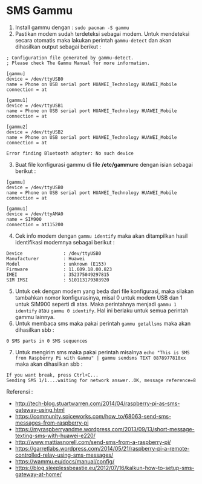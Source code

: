 # SMS Gammu
 1. Install gammu dengan : `sudo pacman -S gammu`
 2. Pastikan modem sudah terdeteksi sebagai modem. Untuk mendeteksi secara otomatis maka lakukan perintah `gammu-detect` dan akan dihasilkan output sebagai berikut :
 ```
 ; Configuration file generated by gammu-detect.
; Please check The Gammu Manual for more information.

[gammu]
device = /dev/ttyUSB0
name = Phone on USB serial port HUAWEI_Technology HUAWEI_Mobile
connection = at

[gammu1]
device = /dev/ttyUSB1
name = Phone on USB serial port HUAWEI_Technology HUAWEI_Mobile
connection = at

[gammu2]
device = /dev/ttyUSB2
name = Phone on USB serial port HUAWEI_Technology HUAWEI_Mobile
connection = at

Error finding Bluetooth adapter: No such device
 ```
 3. Buat file konfigurasi gammu di file **/etc/gammurc** dengan isian sebagai berikut :
 ```
 [gammu]
device = /dev/ttyUSB0
name = Phone on USB serial port HUAWEI_Technology HUAWEI_Mobile
connection = at

[gammu1]
device = /dev/ttyAMA0
name = SIM900
connection = at115200
 ```
 4. Cek info modem dengan `gammu identify` maka akan ditampilkan hasil identifikasi modemnya sebagai berikut :
 ```
 Device               : /dev/ttyUSB0
Manufacturer         : Huawei
Model                : unknown (E153)
Firmware             : 11.609.18.00.823
IMEI                 : 352375049297815
SIM IMSI             : 510113179303920
 ```
 5. Untuk cek dengan modem yang beda dari file konfigurasi, maka silakan tambahkan nomor konfigurasinya, misal 0 untuk modem USB dan 1 untuk SIM900 seperti di atas. Maka perintahnya menjadi `gammu 1 identify` atau `gammu 0 identify`. Hal ini berlaku untuk semua perintah gammu lainnya.
 6. Untuk membaca sms maka pakai perintah `gammu getallsms` maka akan dihasilkan sbb :
 ```
 0 SMS parts in 0 SMS sequences
 ```
 7. Untuk mengirim sms maka pakai perintah misalnya `echo "This is SMS from Raspberry Pi with Gammu" | gammu sendsms TEXT 0878977810xx` maka akan dihasilkan sbb :
 ```
 If you want break, press Ctrl+C...
Sending SMS 1/1....waiting for network answer..OK, message reference=8
 ```
 
Referensi :
 - http://tech-blog.stuartwarren.com/2014/04/raspberry-pi-as-sms-gateway-using.html
 - https://community.spiceworks.com/how_to/68063-send-sms-messages-from-raspberry-pi
 - https://myraspberryandme.wordpress.com/2013/09/13/short-message-texting-sms-with-huawei-e220/
 - http://www.mattiasnorell.com/send-sms-from-a-raspberry-pi/
 - https://garretlabs.wordpress.com/2014/05/21/raspberry-pi-a-remote-controlled-relay-using-sms-messages/ 
 - https://wammu.eu/docs/manual/config/
 - https://blog.sleeplessbeastie.eu/2012/07/16/kalkun-how-to-setup-sms-gateway-at-home/
